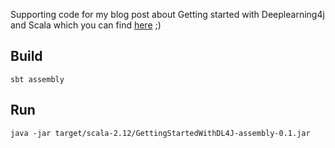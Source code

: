 Supporting code for my blog post about Getting started with Deeplearning4j and Scala which you can find [here](http://datasmarts.net/2017/11/11/getting-started-with-deeplearning4j-and-scala/) ;)


## Build

`sbt assembly`

## Run
`java -jar target/scala-2.12/GettingStartedWithDL4J-assembly-0.1.jar`
